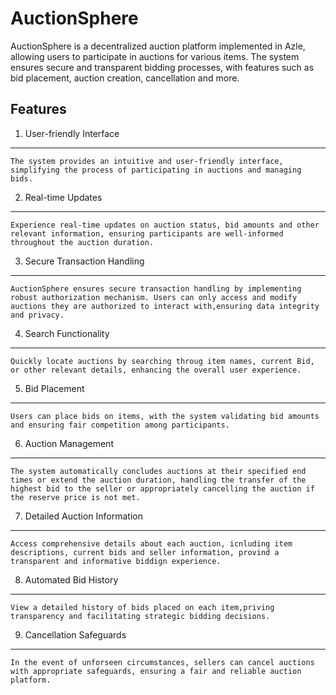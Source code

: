 # AuctionSphere

AuctionSphere is a decentralized auction platform implemented in Azle, allowing users to participate in auctions for various items. The system ensures secure and transparent bidding processes, with features such as bid placement, auction creation, cancellation and more.

## Features

1. User-friendly Interface 
--------------------------
    The system provides an intuitive and user-friendly interface, simplifying the process of participating in auctions and managing bids.

2. Real-time Updates
--------------------
    Experience real-time updates on auction status, bid amounts and other relevant information, ensuring participants are well-informed throughout the auction duration.

3. Secure Transaction Handling
-------------------------------
    AuctionSphere ensures secure transaction handling by implementing robust authorization mechanism. Users can only access and modify auctions they are authorized to interact with,ensuring data integrity and privacy.

4. Search Functionality
-----------------------
    Quickly locate auctions by searching throug item names, current Bid, or other relevant details, enhancing the overall user experience.

5. Bid Placement
----------------
    Users can place bids on items, with the system validating bid amounts and ensuring fair competition among participants.

6. Auction Management
---------------------------
    The system automatically concludes auctions at their specified end times or extend the auction duration, handling the transfer of the highest bid to the seller or appropriately cancelling the auction if the reserve price is not met.

7. Detailed Auction Information
--------------------------------
    Access comprehensive details about each auction, icnluding item descriptions, current bids and seller information, provind a transparent and informative biddign experience.

8. Automated Bid History
-------------------------
    View a detailed history of bids placed on each item,priving transparency and facilitating strategic bidding decisions.

9. Cancellation Safeguards
---------------------------
    In the event of unforseen circumstances, sellers can cancel auctions with appropriate safeguards, ensuring a fair and reliable auction platform.
    

